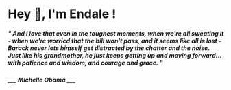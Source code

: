 <h1 title="head"> Hey 👋, I'm Endale !</h1>

**<h5><i>" And I love that even in the toughest moments, when we're all sweating it - when we're worried that the bill won't pass, and it seems like all is lost - Barack never lets himself get distracted by the chatter and the noise. Just like his grandmother, he just keeps getting up and moving forward... with patience and wisdom, and courage and grace. "</i></h5>**

*<b>___ Michelle Obama ___</b>*
